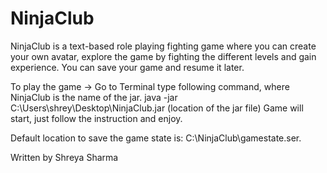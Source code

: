 # NinjaClub


NinjaClub is a text-based role playing fighting game where you can create your own avatar, explore the game by fighting the different levels and gain experience. You can save your game and resume it later.

To play the game -> Go to Terminal type following command, where NinjaClub is the name of the jar.
java -jar C:\Users\shrey\Desktop\NinjaClub.jar (location of the jar file)
Game will start, just follow the instruction and enjoy.

Default location to save the game state is: C:\\NinjaClub\\gamestate.ser.


Written by Shreya Sharma
